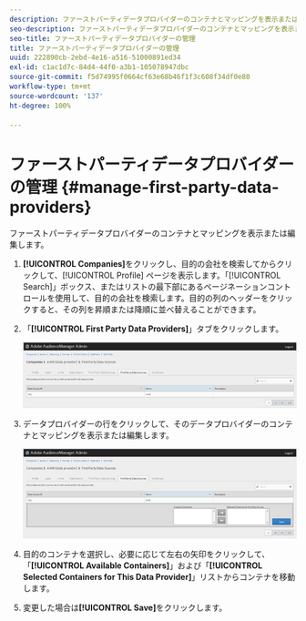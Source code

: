 ```yaml
---
description: ファーストパーティデータプロバイダーのコンテナとマッピングを表示または編集します。
seo-description: ファーストパーティデータプロバイダーのコンテナとマッピングを表示または編集します。
seo-title: ファーストパーティデータプロバイダーの管理
title: ファーストパーティデータプロバイダーの管理
uuid: 222890cb-2ebd-4e16-a516-51000891ed34
exl-id: c1ac1d7c-84d4-44f0-a3b1-105078947dbc
source-git-commit: f5d74995f0664cf63e68b46f1f3c608f34df0e80
workflow-type: tm+mt
source-wordcount: '137'
ht-degree: 100%

---
```


# ファーストパーティデータプロバイダーの管理 {#manage-first-party-data-providers}

ファーストパーティデータプロバイダーのコンテナとマッピングを表示または編集します。

<!-- t_first_party_providers.xml -->

1. **[!UICONTROL Companies]**&#x200B;をクリックし、目的の会社を検索してからクリックして、[!UICONTROL Profile] ページを表示します。「[!UICONTROL Search]」ボックス、またはリストの最下部にあるページネーションコントロールを使用して、目的の会社を検索します。目的の列のヘッダーをクリックすると、その列を昇順または降順に並べ替えることができます。

1. 「**[!UICONTROL First Party Data Providers]**」タブをクリックします。

   ![](assets/first_party_providers.png)

1. データプロバイダーの行をクリックして、そのデータプロバイダーのコンテナとマッピングを表示または編集します。

   ![手順の結果](assets/first_party_providers_edit.png)

1. 目的のコンテナを選択し、必要に応じて左右の矢印をクリックして、「**[!UICONTROL Available Containers]**」および「**[!UICONTROL Selected Containers for This Data Provider]**」リストからコンテナを移動します。
1. 変更した場合は&#x200B;**[!UICONTROL Save]**&#x200B;をクリックします。
